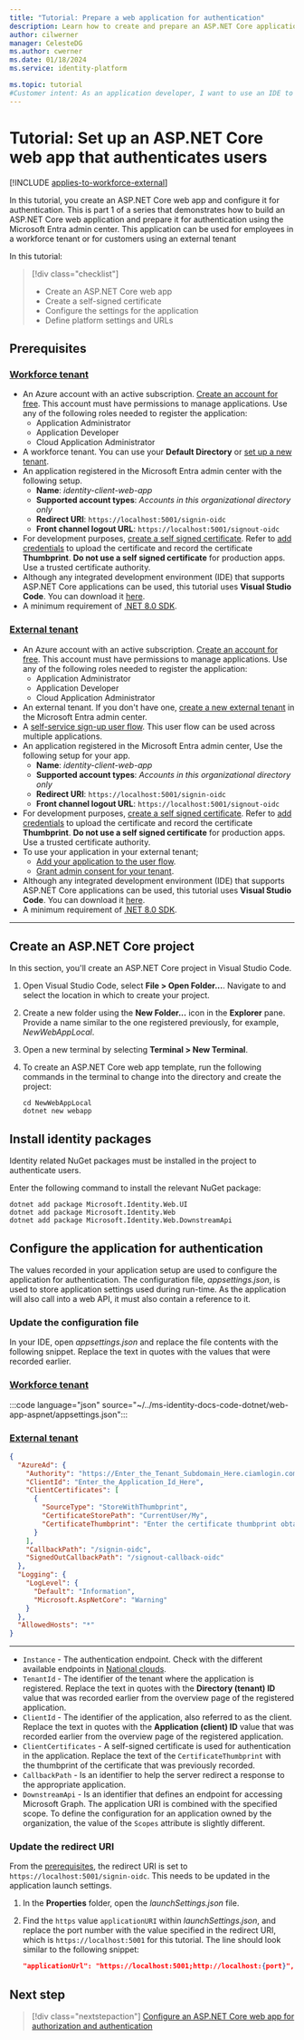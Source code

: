 ```yaml
---
title: "Tutorial: Prepare a web application for authentication"
description: Learn how to create and prepare an ASP.NET Core application for authentication with the Microsoft identity platform, and secure it with a self-signed certificate.
author: cilwerner
manager: CelesteDG
ms.author: cwerner
ms.date: 01/18/2024
ms.service: identity-platform

ms.topic: tutorial
#Customer intent: As an application developer, I want to use an IDE to set up an ASP.NET Core project, set up and upload a self signed certificate to the Microsoft Entra admin center and configure the application for authentication.
---
```


# Tutorial: Set up an ASP.NET Core web app that authenticates users

[!INCLUDE [applies-to-workforce-external](../external-id/includes/applies-to-workforce-external.md)]

In this tutorial, you create an ASP.NET Core web app and configure it for authentication. This is part 1 of a series that demonstrates how to build an ASP.NET Core web application and prepare it for authentication using the Microsoft Entra admin center. This application can be used for employees in a workforce tenant or for customers using an external tenant

In this tutorial:

> [!div class="checklist"]
> * Create an ASP.NET Core web app
> * Create a self-signed certificate
> * Configure the settings for the application
> * Define platform settings and URLs

## Prerequisites

### [Workforce tenant](#tab/workforce-tenant)

* An Azure account with an active subscription. [Create an account for free](https://azure.microsoft.com/free/). This account must have permissions to manage applications. Use any of the following roles needed to register the application:
  * Application Administrator
  * Application Developer
  * Cloud Application Administrator
* A workforce tenant. You can use your **Default Directory** or [set up a new tenant](./quickstart-create-new-tenant.md).
* An application registered in the Microsoft Entra admin center with the following setup.
  * **Name**: *identity-client-web-app*
  * **Supported account types**: *Accounts in this organizational directory only*
  * **Redirect URI**: `https://localhost:5001/signin-oidc`
  * **Front channel logout URL**: `https://localhost:5001/signout-oidc`
* For development purposes, [create a self signed certificate](./howto-create-self-signed-certificate.md). Refer to [add credentials](./quickstart-register-app.md#add-credentials) to upload the certificate and record the certificate **Thumbprint**. **Do not use a self signed certificate** for production apps. Use a trusted certificate authority.
* Although any integrated development environment (IDE) that supports ASP.NET Core applications can be used, this tutorial uses **Visual Studio Code**. You can download it [here](https://visualstudio.microsoft.com/downloads/).
* A minimum requirement of [.NET 8.0 SDK](https://dotnet.microsoft.com/download/dotnet).

### [External tenant](#tab/external-tenant)

* An Azure account with an active subscription. [Create an account for free](https://azure.microsoft.com/free/). This account must have permissions to manage applications. Use any of the following roles needed to register the application:
  * Application Administrator
  * Application Developer
  * Cloud Application Administrator
* An external tenant. If you don't have one, [create a new external tenant](../external-id/customers/how-to-create-external-tenant-portal.md) in the Microsoft Entra admin center.
* A [self-service sign-up user flow](../external-id/customers/how-to-user-flow-sign-up-sign-in-customers.md). This user flow can be used across multiple applications.
* An application registered in the Microsoft Entra admin center,  Use the following setup for your app.
  * **Name**: *identity-client-web-app*
  * **Supported account types**: *Accounts in this organizational directory only*
  * **Redirect URI**: `https://localhost:5001/signin-oidc`
  * **Front channel logout URL**: `https://localhost:5001/signout-oidc`
* For development purposes, [create a self signed certificate](./howto-create-self-signed-certificate.md). Refer to [add credentials](./quickstart-register-app.md#add-credentials) to upload the certificate and record the certificate **Thumbprint**. **Do not use a self signed certificate** for production apps. Use a trusted certificate authority.
* To use your application in your external tenant; 
  * [Add your application to the user flow](../external-id/customers/how-to-user-flow-add-application.md).
  * [Grant admin consent for your tenant](./quickstart-register-app.md#grant-admin-consent-external-tenants-only).
* Although any integrated development environment (IDE) that supports ASP.NET Core applications can be used, this tutorial uses **Visual Studio Code**. You can download it [here](https://visualstudio.microsoft.com/downloads/).
* A minimum requirement of [.NET 8.0 SDK](https://dotnet.microsoft.com/download/dotnet).

---

## Create an ASP.NET Core project

In this section, you'll create an ASP.NET Core project in Visual Studio Code.

1. Open Visual Studio Code, select **File > Open Folder...**. Navigate to and select the location in which to create your project.
1. Create a new folder using the **New Folder...** icon in the **Explorer** pane. Provide a name similar to the one registered previously, for example, *NewWebAppLocal*.
1. Open a new terminal by selecting **Terminal > New Terminal**.
1. To create an ASP.NET Core web app template, run the following commands in the terminal to change into the directory and create the project:

    ```console
    cd NewWebAppLocal
    dotnet new webapp
    ```

## Install identity packages

Identity related NuGet packages must be installed in the project to authenticate users.

Enter the following command to install the relevant NuGet package:

```console
dotnet add package Microsoft.Identity.Web.UI
dotnet add package Microsoft.Identity.Web
dotnet add package Microsoft.Identity.Web.DownstreamApi
```

## Configure the application for authentication

The values recorded in your application setup are used to configure the application for authentication. The configuration file, *appsettings.json*, is used to store application settings used during run-time. As the application will also call into a web API, it must also contain a reference to it. 

### Update the configuration file

In your IDE, open *appsettings.json* and replace the file contents with the following snippet. Replace the text in quotes with the values that were recorded earlier.
  
### [Workforce tenant](#tab/workforce-tenant)

:::code language="json" source="~/../ms-identity-docs-code-dotnet/web-app-aspnet/appsettings.json":::

### [External tenant](#tab/external-tenant)

```json
{
  "AzureAd": {
    "Authority": "https://Enter_the_Tenant_Subdomain_Here.ciamlogin.com/",
    "ClientId": "Enter_the_Application_Id_Here",
    "ClientCertificates": [
      {
        "SourceType": "StoreWithThumbprint",
        "CertificateStorePath": "CurrentUser/My",
        "CertificateThumbprint": "Enter the certificate thumbprint obtained the Microsoft Entra admin center"
      }   
    ],
    "CallbackPath": "/signin-oidc",
    "SignedOutCallbackPath": "/signout-callback-oidc"
  },
  "Logging": {
    "LogLevel": {
      "Default": "Information",
      "Microsoft.AspNetCore": "Warning"
    }
  },
  "AllowedHosts": "*"
}
```
---

* `Instance` - The authentication endpoint. Check with the different available endpoints in [National clouds](authentication-national-cloud.md#azure-ad-authentication-endpoints).
* `TenantId` - The identifier of the tenant where the application is registered. Replace the text in quotes with the **Directory (tenant) ID** value that was recorded earlier from the overview page of the registered application.
* `ClientId` - The identifier of the application, also referred to as the client. Replace the text in quotes with the **Application (client) ID** value that was recorded earlier from the overview page of the registered application.
* `ClientCertificates` - A self-signed certificate is used for authentication in the application. Replace the text of the `CertificateThumbprint` with the thumbprint of the certificate that was previously recorded.
* `CallbackPath` - Is an identifier to help the server redirect a response to the appropriate application.
* `DownstreamApi` - Is an identifier that defines an endpoint for accessing Microsoft Graph. The application URI is combined with the specified scope. To define the configuration for an application owned by the organization, the value of the `Scopes` attribute is slightly different.

### Update the redirect URI

From the [prerequisites](#prerequisites), the redirect URI is set to `https://localhost:5001/signin-oidc`. This needs to be updated in the application launch settings.

1. In the **Properties** folder, open the *launchSettings.json* file.
1. Find the `https` value `applicationURI` within *launchSettings.json*, and replace the port number with the value specified in the redirect URI, which is `https://localhost:5001` for this tutorial. The line should look similar to the following snippet:

    ```json
    "applicationUrl": "https://localhost:5001;http://localhost:{port}",
    ```

## Next step

> [!div class="nextstepaction"]
> [Configure an ASP.NET Core web app for authorization and authentication](./tutorial-web-app-dotnet-sign-in-users.md)